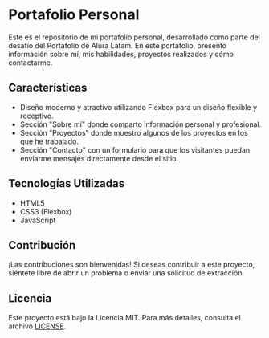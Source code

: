 

# Portafolio Personal

Este es el repositorio de mi portafolio personal, desarrollado como parte del desafío del Portafolio de Alura Latam. En este portafolio, presento información sobre mí, mis habilidades, proyectos realizados y cómo contactarme.

## Características

- Diseño moderno y atractivo utilizando Flexbox para un diseño flexible y receptivo.
- Sección "Sobre mí" donde comparto información personal y profesional.
- Sección "Proyectos" donde muestro algunos de los proyectos en los que he trabajado.
- Sección "Contacto" con un formulario para que los visitantes puedan enviarme mensajes directamente desde el sitio.

## Tecnologías Utilizadas

- HTML5
- CSS3 (Flexbox)
- JavaScript


## Contribución

¡Las contribuciones son bienvenidas! Si deseas contribuir a este proyecto, siéntete libre de abrir un problema o enviar una solicitud de extracción.

## Licencia

Este proyecto está bajo la Licencia MIT. Para más detalles, consulta el archivo [LICENSE](LICENSE).

